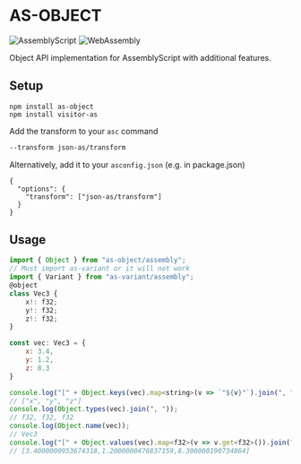 # AS-OBJECT
![AssemblyScript](https://img.shields.io/badge/AssemblyScript-blue)
![WebAssembly](https://img.shields.io/badge/WebAssemby-purple)

Object API implementation for AssemblyScript with additional features.

## Setup

```
npm install as-object
npm install visitor-as
```

Add the transform to your `asc` command

```bash
--transform json-as/transform
```

Alternatively, add it to your `asconfig.json` (e.g. in package.json)

```
{
  "options": {
    "transform": ["json-as/transform"]
  }
}
```

## Usage

```js
import { Object } from "as-object/assembly";
// Must import as-variant or it will not work
import { Variant } from "as-variant/assembly";
@object
class Vec3 {
    x!: f32;
    y!: f32;
    z!: f32;
}

const vec: Vec3 = {
    x: 3.4,
    y: 1.2,
    z: 8.3
}

console.log("[" + Object.keys(vec).map<string>(v => `"${v}"`).join(", ") + "]");
// ["x", "y", "z"]
console.log(Object.types(vec).join(", "));
// f32, f32, f32
console.log(Object.name(vec));
// Vec3
console.log("[" + Object.values(vec).map<f32>(v => v.get<f32>()).join(",") + "]");
// [3.4000000953674318,1.2000000476837159,8.300000190734864]
```